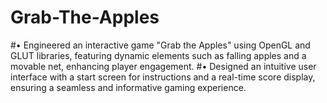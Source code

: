 # Grab-The-Apples
#•	Engineered an interactive game "Grab the Apples" using OpenGL and GLUT libraries, featuring dynamic elements such as falling apples and a movable net, enhancing player engagement. 
#•	Designed an intuitive user interface with a start screen for instructions and a real-time score display, ensuring a seamless and informative gaming experience. 
